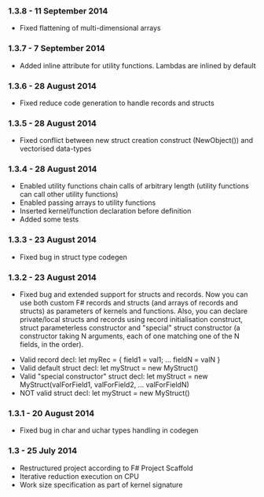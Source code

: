 ### 1.3.8 - 11 September 2014
* Fixed flattening of multi-dimensional arrays

### 1.3.7 - 7 September 2014
* Added inline attribute for utility functions. Lambdas are inlined by default

### 1.3.6 - 28 August 2014
* Fixed reduce code generation to handle records and structs

### 1.3.5 - 28 August 2014
* Fixed conflict between new struct creation construct (NewObject()) and vectorised data-types

### 1.3.4 - 28 August 2014
* Enabled utility functions chain calls of arbitrary length (utility functions can call other utility functions)
* Enabled passing arrays to utility functions
* Inserted kernel/function declaration before definition
* Added some tests

### 1.3.3 - 23 August 2014
* Fixed bug in struct type codegen

### 1.3.2 - 23 August 2014
* Fixed bug and extended support for structs and records. Now you can use both custom F# records and structs (and arrays of records and structs) as parameters of kernels and functions. Also, you can declare private/local structs and records using record initialisation construct, struct parameterless constructor and "special" struct constructor (a constructor taking N arguments, each of one matching one of the N fields, in the order).
- Valid record decl: let myRec = { field1 = val1; ... fieldN = valN }
- Valid default struct decl: let myStruct = new MyStruct()
- Valid "special constructor" struct decl: let myStruct = new MyStruct(valForField1, valForField2, ... valForFieldN)
- NOT valid struct decl: let myStruct = new MyStruct(<Args where the i-TH is not a value assigned to the i-TH field>)

### 1.3.1 - 20 August 2014
* Fixed bug in char and uchar types handling in codegen

### 1.3 - 25 July 2014
* Restructured project according to F# Project Scaffold
* Iterative reduction execution on CPU
* Work size specification as part of kernel signature
